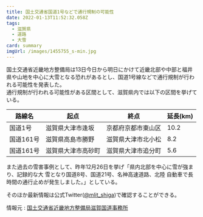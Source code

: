 ```yaml
---
title: 国土交通省国道1号などで通行規制の可能性
date: 2022-01-13T11:52:32.058Z
tags:
  - 滋賀県
  - 道路
  - 大雪
card: summary
imgUrl: /images/1455755_s-min.jpg
---
```

国土交通省近畿地方整備局は13日今日から明日にかけて近畿北部や中部と福井県や山地を中心に大雪となる恐れがあるとし、国道1号線などで通行規制が行われる可能性を発表した。  
通行規制が行われる可能性がある区間として、滋賀県内では以下の区間を挙げている。

|路線名|起点|終点|延長(km)|
|---|---|---|---|
|国道1号|滋賀県大津市逢坂|京都府京都市東山区|10.2|
|国道161号|滋賀県高島市勝野|滋賀県大津市北小松|8.2|
|国道161号|滋賀県大津市高砂町|滋賀県大津市追分町|5.6|

また過去の雪害事例として、昨年12月26日を挙げ「県内北部を中心に雪が強まり、記録的な大 雪となり国道8号、国道21号、名神高速道路、北陸 自動車で長時間の通行止めが発生しました。」としている。

そのほか最新情報は公式Twitter([@mlit_shiga](https://twitter.com/mlit_shiga))で確認することができる。


情報元 : [国土交通省近畿地方整備局滋賀国道事務所](https://www.kkr.mlit.go.jp/shiga/index.php)